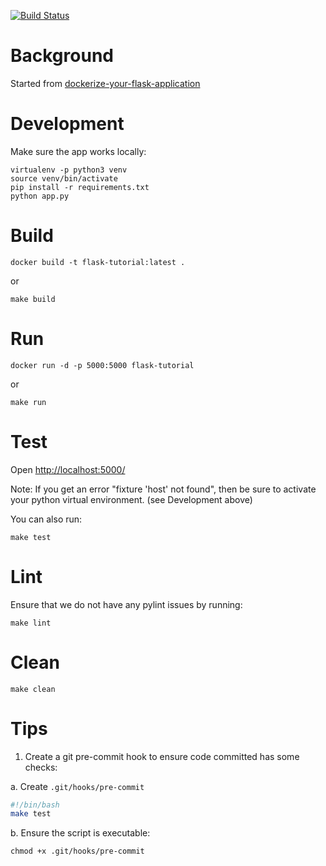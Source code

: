 [![Build Status](https://travis-ci.org/mkinney/flask_web.svg?branch=master)](https://travis-ci.org/mkinney/flask_web)

# Background
Started from [dockerize-your-flask-application](https://runnable.com/docker/python/dockerize-your-flask-application)

# Development
Make sure the app works locally:

    virtualenv -p python3 venv
    source venv/bin/activate
    pip install -r requirements.txt
    python app.py

# Build

    docker build -t flask-tutorial:latest .

or

	make build


# Run

    docker run -d -p 5000:5000 flask-tutorial

or

    make run

# Test

Open [http://localhost:5000/](http://localhost:5000/)

Note: If you get an error "fixture 'host' not found", then be sure to activate your python virtual environment. (see Development above)

You can also run:

    make test

# Lint
Ensure that we do not have any pylint issues by running:

    make lint

# Clean

    make clean

# Tips
1. Create a git pre-commit hook to ensure code committed has some checks:

a. Create `.git/hooks/pre-commit`

``` bash
#!/bin/bash
make test
```

b. Ensure the script is executable:

    chmod +x .git/hooks/pre-commit
